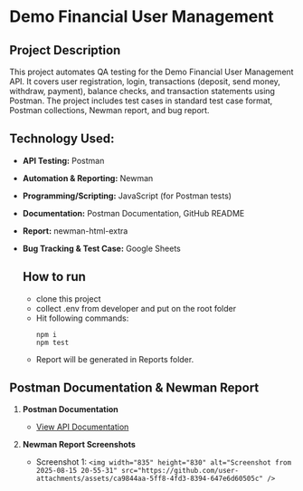# Demo Financial User Management

## Project Description

This project automates QA testing for the Demo Financial User Management API. 
It covers user registration, login, transactions (deposit, send money, withdraw, payment), 
balance checks, and transaction statements using Postman. The project includes 
test cases in standard test case format, Postman collections, Newman report, and bug report.


## Technology Used:

- **API Testing:** Postman  
- **Automation & Reporting:** Newman  
- **Programming/Scripting:** JavaScript (for Postman tests)
- **Documentation:** Postman Documentation, GitHub README  
- **Report:** newman-html-extra
- **Bug Tracking & Test Case:** Google Sheets  

  ## How to run
  - clone this project
  - collect .env from developer and put on the root folder
  - Hit following commands:
    ```
    npm i
    npm test
    ```
  - Report will be generated in Reports folder. 

## Postman Documentation & Newman Report

1. **Postman Documentation**  
   - [View API Documentation](<paste-your-postman-doc-link-here>)

2. **Newman Report Screenshots**  
   - Screenshot 1: `<img width="835" height="830" alt="Screenshot from 2025-08-15 20-55-31" src="https://github.com/user-attachments/assets/ca9844aa-5ff8-4fd3-8394-647e6d60505c" />`   



